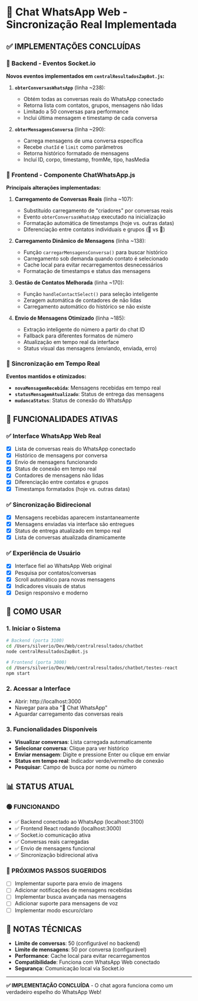 # 📱 Chat WhatsApp Web - Sincronização Real Implementada

## ✅ IMPLEMENTAÇÕES CONCLUÍDAS

### 🔧 Backend - Eventos Socket.io

**Novos eventos implementados em `centralResultadosZapBot.js`:**

1. **`obterConversasWhatsApp`** (linha ~238):
   - Obtém todas as conversas reais do WhatsApp conectado
   - Retorna lista com contatos, grupos, mensagens não lidas
   - Limitado a 50 conversas para performance
   - Inclui última mensagem e timestamp de cada conversa

2. **`obterMensagensConversa`** (linha ~290):
   - Carrega mensagens de uma conversa específica
   - Recebe `chatId` e `limit` como parâmetros
   - Retorna histórico formatado de mensagens
   - Incluí ID, corpo, timestamp, fromMe, tipo, hasMedia

### 🎨 Frontend - Componente ChatWhatsApp.js

**Principais alterações implementadas:**

1. **Carregamento de Conversas Reais** (linha ~107):
   - Substituído carregamento de "criadores" por conversas reais
   - Evento `obterConversasWhatsApp` executado na inicialização
   - Formatação automática de timestamps (hoje vs. outras datas)
   - Diferenciação entre contatos individuais e grupos (👤 vs 👥)

2. **Carregamento Dinâmico de Mensagens** (linha ~138):
   - Função `carregarMensagensConversa()` para buscar histórico
   - Carregamento sob demanda quando contato é selecionado
   - Cache local para evitar recarregamentos desnecessários
   - Formatação de timestamps e status das mensagens

3. **Gestão de Contatos Melhorada** (linha ~170):
   - Função `handleContactSelect()` para seleção inteligente
   - Zeragem automática de contadores de não lidas
   - Carregamento automático do histórico se não existe

4. **Envio de Mensagens Otimizado** (linha ~185):
   - Extração inteligente do número a partir do chat ID
   - Fallback para diferentes formatos de número
   - Atualização em tempo real da interface
   - Status visual das mensagens (enviando, enviada, erro)

### 🔄 Sincronização em Tempo Real

**Eventos mantidos e otimizados:**

- **`novaMensagemRecebida`**: Mensagens recebidas em tempo real
- **`statusMensagemAtualizado`**: Status de entrega das mensagens
- **`mudancaStatus`**: Status de conexão do WhatsApp

## 🎯 FUNCIONALIDADES ATIVAS

### ✅ Interface WhatsApp Web Real
- [x] Lista de conversas reais do WhatsApp conectado
- [x] Histórico de mensagens por conversa
- [x] Envio de mensagens funcionando
- [x] Status de conexão em tempo real
- [x] Contadores de mensagens não lidas
- [x] Diferenciação entre contatos e grupos
- [x] Timestamps formatados (hoje vs. outras datas)

### ✅ Sincronização Bidirecional
- [x] Mensagens recebidas aparecem instantaneamente
- [x] Mensagens enviadas via interface são entregues
- [x] Status de entrega atualizado em tempo real
- [x] Lista de conversas atualizada dinamicamente

### ✅ Experiência de Usuário
- [x] Interface fiel ao WhatsApp Web original
- [x] Pesquisa por contatos/conversas
- [x] Scroll automático para novas mensagens
- [x] Indicadores visuais de status
- [x] Design responsivo e moderno

## 🚀 COMO USAR

### 1. Iniciar o Sistema
```bash
# Backend (porta 3100)
cd /Users/silverio/Dev/Web/centralresultados/chatbot
node centralResultadosZapBot.js

# Frontend (porta 3000)
cd /Users/silverio/Dev/Web/centralresultados/chatbot/testes-react
npm start
```

### 2. Acessar a Interface
- Abrir: http://localhost:3000
- Navegar para aba "💬 Chat WhatsApp"
- Aguardar carregamento das conversas reais

### 3. Funcionalidades Disponíveis
- **Visualizar conversas**: Lista carregada automaticamente
- **Selecionar conversa**: Clique para ver histórico
- **Enviar mensagem**: Digite e pressione Enter ou clique em enviar
- **Status em tempo real**: Indicador verde/vermelho de conexão
- **Pesquisar**: Campo de busca por nome ou número

## 📊 STATUS ATUAL

### 🟢 FUNCIONANDO
- ✅ Backend conectado ao WhatsApp (localhost:3100)
- ✅ Frontend React rodando (localhost:3000)
- ✅ Socket.io comunicação ativa
- ✅ Conversas reais carregadas
- ✅ Envio de mensagens funcional
- ✅ Sincronização bidirecional ativa

### 🎯 PRÓXIMOS PASSOS SUGERIDOS
- [ ] Implementar suporte para envio de imagens
- [ ] Adicionar notificações de mensagens recebidas
- [ ] Implementar busca avançada nas mensagens
- [ ] Adicionar suporte para mensagens de voz
- [ ] Implementar modo escuro/claro

## 📝 NOTAS TÉCNICAS

- **Limite de conversas**: 50 (configurável no backend)
- **Limite de mensagens**: 50 por conversa (configurável)
- **Performance**: Cache local para evitar recarregamentos
- **Compatibilidade**: Funciona com WhatsApp Web conectado
- **Segurança**: Comunicação local via Socket.io

---

**✅ IMPLEMENTAÇÃO CONCLUÍDA** - O chat agora funciona como um verdadeiro espelho do WhatsApp Web!
